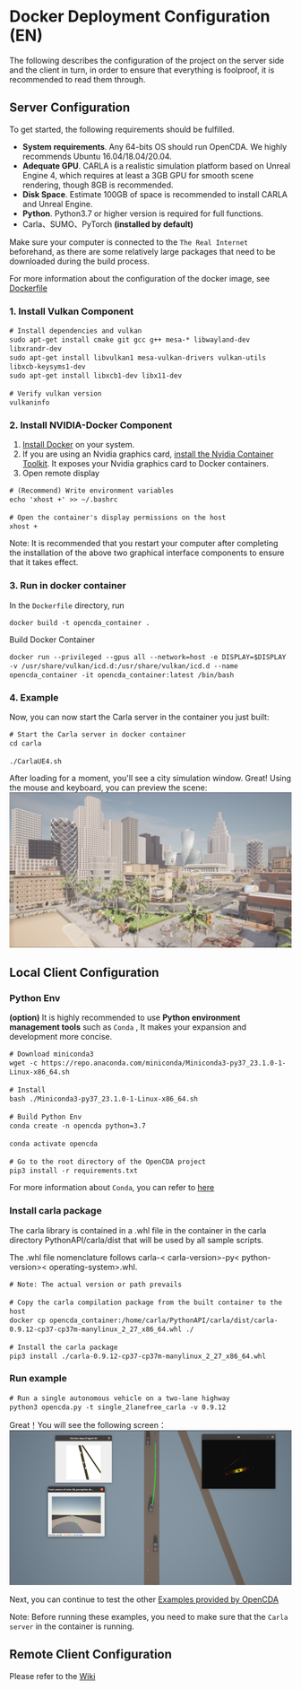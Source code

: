 # Docker Deployment Configuration (EN)
The following describes the configuration of the project on the server side and the client in turn, in order to ensure that everything is foolproof, it is recommended to read them through.

## Server Configuration
To get started, the following requirements should be fulfilled.

* **System requirements**. Any 64-bits OS should run OpenCDA. We highly recommends Ubuntu 16.04/18.04/20.04.
* **Adequate GPU**. CARLA is a realistic simulation platform based on Unreal Engine 4, which requires at least a 3GB GPU for smooth scene rendering, though 8GB is recommended.
* **Disk Space**. Estimate 100GB of space is recommended to install CARLA and Unreal Engine.
* **Python**. Python3.7 or higher version is required for full functions.
* Carla、SUMO、PyTorch **(installed by default)**

Make sure your computer is connected to the `The Real Internet`   beforehand, as there are some relatively large packages that need to be downloaded during the build process.

For more information about the configuration of the docker image, see
[Dockerfile](Dockerfile)  

### 1. Install Vulkan Component
```shell
# Install dependencies and vulkan
sudo apt-get install cmake git gcc g++ mesa-* libwayland-dev libxrandr-dev
sudo apt-get install libvulkan1 mesa-vulkan-drivers vulkan-utils libxcb-keysyms1-dev
sudo apt-get install libxcb1-dev libx11-dev

# Verify vulkan version
vulkaninfo
```

### 2. Install NVIDIA-Docker Component
 1. [Install Docker](https://docs.docker.com/engine/install/) on your system.
 2. If you are using an Nvidia graphics card, [install the Nvidia Container Toolkit](https://docs.nvidia.com/datacenter/cloud-native/container-toolkit/install-guide.html#installation-guide). It exposes your Nvidia graphics
 card to Docker containers.
 3. Open remote display
```shell
# (Recommend) Write environment variables
echo 'xhost +' >> ~/.bashrc

# Open the container's display permissions on the host
xhost +
```
Note:
It is recommended that you restart your computer after completing the installation of the above two graphical interface components to ensure that it takes effect.

### 3. Run in docker container
In the `Dockerfile` directory, run
 ```shell
 docker build -t opencda_container .
 ```
Build Docker Container
 ```shell
 docker run --privileged --gpus all --network=host -e DISPLAY=$DISPLAY -v /usr/share/vulkan/icd.d:/usr/share/vulkan/icd.d --name opencda_container -it opencda_container:latest /bin/bash
 ```

### 4. Example
Now, you can now start the Carla server in the container you just built:
```shell
# Start the Carla server in docker container
cd carla

./CarlaUE4.sh
```
After loading for a moment, you'll see a city simulation window. Great! Using the mouse and keyboard, you can preview the scene:
![intro_map](docs/md_files/images/intro_map.png)

## Local Client Configuration

### Python Env
**(option)**  It is highly recommended to use **Python environment management tools** such as `Conda` , It makes your expansion and development more concise.

```shell
# Download miniconda3
wget -c https://repo.anaconda.com/miniconda/Miniconda3-py37_23.1.0-1-Linux-x86_64.sh

# Install
bash ./Miniconda3-py37_23.1.0-1-Linux-x86_64.sh

# Build Python Env
conda create -n opencda python=3.7

conda activate opencda

# Go to the root directory of the OpenCDA project
pip3 install -r requirements.txt
```
For more information about `Conda`, you can refer to [here](https://docs.conda.io/projects/conda/en/latest/user-guide/install/linux.html)

### Install carla package
The carla library is contained in a .whl file in the container in the carla directory PythonAPI/carla/dist that will be used by all sample scripts.

The .whl file nomenclature follows carla-< carla-version>-py< python-version>< operating-system>.whl.

``` shell
# Note: The actual version or path prevails

# Copy the carla compilation package from the built container to the host
docker cp opencda_container:/home/carla/PythonAPI/carla/dist/carla-0.9.12-cp37-cp37m-manylinux_2_27_x86_64.whl ./

# Install the carla package
pip3 install ./carla-0.9.12-cp37-cp37m-manylinux_2_27_x86_64.whl
```

### Run example
```shell
# Run a single autonomous vehicle on a two-lane highway
python3 opencda.py -t single_2lanefree_carla -v 0.9.12
```
Great！You will see the following screen：
![opencda_example](docs/md_files/images/opencda_example.png)

Next, you can continue to test the other [Examples provided by OpenCDA](https://opencda-documentation.readthedocs.io/en/latest/md_files/getstarted.html)

Note: Before running these examples, you need to make sure that the `Carla server` in the container is running.

## Remote Client Configuration
Please refer to the [Wiki](https://github.com/THU-MIR/OpenCDA/wiki)

